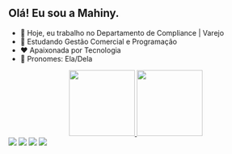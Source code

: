 ## Olá! Eu sou a Mahiny.


 - 🔭 Hoje, eu trabalho no Departamento de Compliance | Varejo
 - 🌱 Estudando Gestão Comercial e Programação 
 - ❤️ Apaixonada por Tecnologia
 - 🙂 Pronomes: Ela/Dela

<div align="center">
  <a href="https://github.com/mahiny">
  <img height="130em" src="https://github-readme-stats.vercel.app/api?username=mahiny&show_icons=true&theme=dracula&include_all_commits=true&count_private=true"/>
  <img height="130em" src="https://github-readme-stats.vercel.app/api/top-langs/?username=mahiny&layout=compact&langs_count=7&theme=dracula"/>
</div>
  
  <div> 
    <a href="https://instagram.com/mahinydeandrade" target="_blank"><img src="https://img.shields.io/badge/-Instagram-%23E4405F?style=for-the-badge&logo=instagram&logoColor=white" target="_blank"></a>
 <a href="https://discord.gg/aH5weZV5" target="_blank"><img src="https://img.shields.io/badge/Discord-7289DA?style=for-the-badge&logo=discord&logoColor=white" target="_blank"></a> 
  <a href = "mailto:mahinydeandrade94@gmail.com"><img src="https://img.shields.io/badge/-Gmail-%23333?style=for-the-badge&logo=gmail&logoColor=white" target="_blank"></a>
  <a href="https://www.linkedin.com/in/mahinydeandrade" target="_blank"><img src="https://img.shields.io/badge/-LinkedIn-%230077B5?style=for-the-badge&logo=linkedin&logoColor=white" target="_blank"></a> 
 
